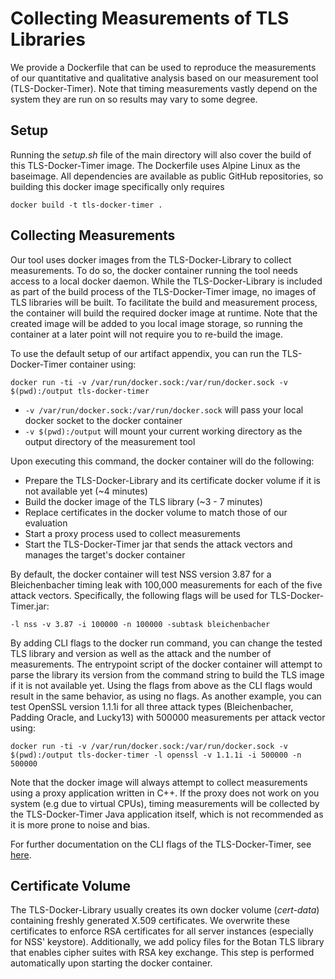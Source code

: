 # Collecting Measurements of TLS Libraries
We provide a Dockerfile that can be used to reproduce the measurements of our quantitative and qualitative analysis based on our measurement tool (TLS-Docker-Timer). Note that timing measurements vastly depend on the system they are run on so results may vary to some degree.

## Setup
Running the *setup.sh* file of the main directory will also cover the build of this TLS-Docker-Timer image.
The Dockerfile uses Alpine Linux as the baseimage. All dependencies are available as public GitHub repositories, so building this docker image specifically only requires
```
docker build -t tls-docker-timer .
```

## Collecting Measurements
Our tool uses docker images from the TLS-Docker-Library to collect measurements. To do so, the docker container running the tool needs access to a local docker daemon. While the TLS-Docker-Library is included as part of the build process of the TLS-Docker-Timer image, no images of TLS libraries will be built. To facilitate the build and measurement process, the container will build the required docker image at runtime. Note that the created image will be added to you local image storage, so running the container at a later point will not require you to re-build the image.

To use the default setup of our artifact appendix, you can run the TLS-Docker-Timer container using:
```
docker run -ti -v /var/run/docker.sock:/var/run/docker.sock -v $(pwd):/output tls-docker-timer
```

- `-v /var/run/docker.sock:/var/run/docker.sock` will pass your local docker socket to the docker container
- `-v $(pwd):/output` will mount your current working directory as the output directory of the measurement tool

Upon executing this command, the docker container will do the following:
- Prepare the TLS-Docker-Library and its certificate docker volume if it is not available yet (~4 minutes)
- Build the docker image of the TLS library (~3 - 7 minutes)
- Replace certificates in the docker volume to match those of our evaluation
- Start a proxy process used to collect measurements
- Start the TLS-Docker-Timer jar that sends the attack vectors and manages the target's docker container

By default, the docker container will test NSS version 3.87 for a Bleichenbacher timing leak with 100,000 measurements for each of the five attack vectors. Specifically, the following flags will be used for TLS-Docker-Timer.jar:
```
-l nss -v 3.87 -i 100000 -n 100000 -subtask bleichenbacher
```

By adding CLI flags to the docker run command, you can change the tested TLS library and version as well as the attack and the number of measurements. The entrypoint script of the docker container will attempt to parse the library its version from the command string to build the TLS image if it is not available yet. Using the flags from above as the CLI flags would result in the same behavior, as using no flags. As another example, you can test OpenSSL version 1.1.1i for all three attack types (Bleichenbacher, Padding Oracle, and Lucky13) with 500000 measurements per attack vector using:
```
docker run -ti -v /var/run/docker.sock:/var/run/docker.sock -v $(pwd):/output tls-docker-timer -l openssl -v 1.1.1i -i 500000 -n 500000 
```
Note that the docker image will always attempt to collect measurements using a proxy application written in C++. If the proxy does not work on you system (e.g due to virtual CPUs), timing measurements will be collected by the TLS-Docker-Timer Java application itself, which is not recommended as it is more prone to noise and bias.

For further documentation on the CLI flags of the TLS-Docker-Timer, see [here](https://github.com/tls-attacker/TLS-Docker-Timer).

## Certificate Volume
The TLS-Docker-Library usually creates its own docker volume (*cert-data*) containing freshly generated X.509 certificates. We overwrite these certificates to enforce RSA certificates for all server instances (especially for NSS' keystore). Additionally, we add policy files for the Botan TLS library that enables cipher suites with RSA key exchange. This step is performed automatically upon starting the docker container.